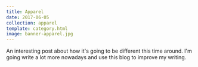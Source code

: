 ```yaml
---
title: Apparel
date: 2017-06-05
collection: apparel
template: category.html
image: banner-apparel.jpg
---
```


An interesting post about how it's going to be different this time around. I'm going write a lot more nowadays and use this blog to improve my writing.